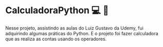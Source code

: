 # CalculadoraPython 💻 🔢
Nesse projeto, assistindo as aulas do Luiz Gustavo da Udemy, fui adquirindo algumas práticas do Python. E o projeto foi fazer calculadora que as realiza as contas usando os operadores.
